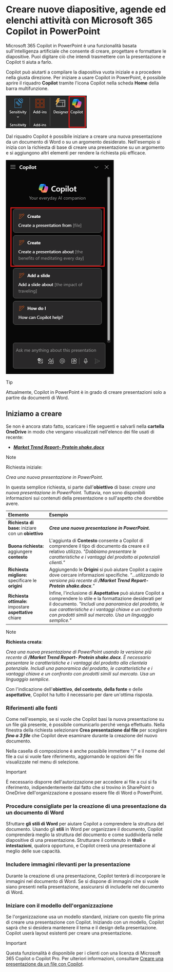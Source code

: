 # Creare nuove diapositive, agende ed elenchi attività con Microsoft 365 Copilot in PowerPoint

Microsoft 365 Copilot in PowerPoint è una funzionalità basata sull'intelligenza artificiale che consente di creare, progettare e formattare le diapositive.  Puoi digitare ciò che intendi trasmettere con la presentazione e Copilot ti aiuta a farlo.

Copilot può aiutarti a compilare la diapositiva vuota iniziale e a procedere nella giusta direzione. Per iniziare a usare Copilot in PowerPoint, è possibile aprire il riquadro **Copilot** tramite l'icona Copilot nella scheda **Home** della barra multifunzione.

![Screenshot dell'icona Copilot nella barra multifunzione di PowerPoint.](../media/create_copilot-ribbon-powerpoint.png)

Dal riquadro Copilot è possibile iniziare a creare una nuova presentazione da un documento di Word o su un argomento desiderato. Nell'esempio si inizia con la richiesta di base di creare una presentazione su un argomento e si aggiungono altri elementi per rendere la richiesta più efficace.

![Screenshot del pannello Copilot in PowerPoint alla prima apertura.](../media/create_copilot-pane-powerpoint.png)

> [!TIP]
> Attualmente, Copilot in PowerPoint è in grado di creare presentazioni solo a partire da documenti di Word.

## Iniziamo a creare

Se non è ancora stato fatto, scaricare i file seguenti e salvarli nella **cartella OneDrive** in modo che vengano visualizzati nell'elenco dei file usati di recente:

- **_[Market Trend Report- Protein shake.docx](https://go.microsoft.com/fwlink/?linkid=2268827)_**

> [!NOTE]
> Richiesta iniziale:
>
> _Crea una nuova presentazione in PowerPoint._

In questa semplice richiesta, si parte dall'**obiettivo** di base: _creare una nuova presentazione in PowerPoint._ Tuttavia, non sono disponibili informazioni sui contenuti della presentazione o sull'aspetto che dovrebbe avere.

| Elemento | Esempio |
| :------ | :------- |
| **Richiesta di base:** iniziare con un **obiettivo** | **_Crea una nuova presentazione in PowerPoint._** |
| **Buona richiesta:** aggiungere **contesto** | L'aggiunta di **Contesto** consente a Copilot di comprendere il tipo di documento da creare e il relativo utilizzo. _"Dobbiamo presentare le caratteristiche e i vantaggi del prodotto ai potenziali clienti."_ |
| **Richiesta migliore:** specificare le **origini** | Aggiungendo le **Origini** si può aiutare Copilot a capire dove cercare informazioni specifiche. _"...utilizzando la versione più recente di **/Market Trend Report- Protein shake.docx**."_ |
| **Richiesta ottimale:** impostare **aspettative** chiare | Infine, l'inclusione di **Aspettative** può aiutare Copilot a comprendere lo stile e la formattazione desiderati per il documento. _"Includi una panoramica del prodotto, le sue caratteristiche e i vantaggi chiave e un confronto con prodotti simili sul mercato. Usa un linguaggio semplice."_ |

> [!NOTE]
> **Richiesta creata**:
>
> _Crea una nuova presentazione di PowerPoint usando la versione più recente di **/Market Trend Report- Protein shake.docx**. È necessario presentare le caratteristiche e i vantaggi del prodotto alla clientela potenziale. Includi una panoramica del prodotto, le caratteristiche e i vantaggi chiave e un confronto con prodotti simili sul mercato. Usa un linguaggio semplice._

Con l'indicazione dell'**obiettivo**, **del contesto**, **della fonte** e delle **aspettative**, Copilot ha tutto il necessario per dare un'ottima risposta.

### Riferimenti alle fonti

Come nell'esempio, se si vuole che Copilot basi la nuova presentazione su un file già presente, è possibile comunicarlo perché venga effettuato. Nella finestra della richiesta selezionare **Crea presentazione dal file** per scegliere **_fino a 3 file_** che Copilot deve esaminare durante la creazione del nuovo documento.

Nella casella di composizione è anche possibile immettere "/" e il nome del file a cui si vuole fare riferimento, aggiornando le opzioni dei file visualizzate nel menu di selezione.

> [!IMPORTANT]
> È necessario disporre dell'autorizzazione per accedere ai file a cui si fa riferimento, indipendentemente dal fatto che si trovino in SharePoint o OneDrive dell'organizzazione e possano essere file di Word o PowerPoint.

### Procedure consigliate per la creazione di una presentazione da un documento di Word

Sfruttare **gli stili di Word** per aiutare Copilot a comprendere la struttura del documento. Usando gli **stili** in Word per organizzare il documento, Copilot comprenderà meglio la struttura del documento e come suddividerla nelle diapositive di una presentazione. Strutturare il contenuto in **titoli** e **intestazioni**, qualora opportuno, e Copilot creerà una presentazione al meglio delle sue capacità.

### Includere immagini rilevanti per la presentazione

Durante la creazione di una presentazione, Copilot tenterà di incorporare le immagini nel documento di Word. Se si dispone di immagini che si vuole siano presenti nella presentazione, assicurarsi di includerle nel documento di Word.

### Iniziare con il modello dell'organizzazione

Se l'organizzazione usa un modello standard, iniziare con questo file prima di creare una presentazione con Copilot. Iniziando con un modello, Copilot saprà che si desidera mantenere il tema e il design della presentazione. Copilot userà layout esistenti per creare una presentazione.

> [!IMPORTANT]
> Questa funzionalità è disponibile per i clienti con una licenza di Microsoft 365 Copilot o Copilot Pro. Per ulteriori informazioni, consultare [Creare una presentazione da un file con Copilot](https://support.microsoft.com/office/create-a-new-presentation-3222ee03-f5a4-4d27-8642-9c387ab4854d).
